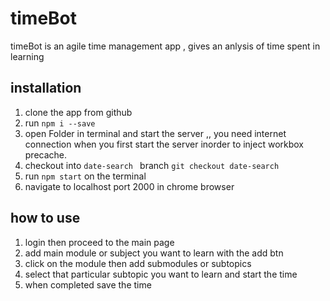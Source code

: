 # timeBot 

timeBot is an agile time management app , gives an anlysis of time 
spent in learning

## installation 

1. clone the app from github 
2. run  ` npm i --save `
3. open Folder in terminal and start the server ,, you need internet connection when you first start the server inorder to inject workbox precache.
4. checkout into `date-search ` branch ` git checkout date-search `
5. run ` npm start ` on the terminal
6. navigate to localhost port 2000 in chrome browser 

## how to use 
1. login then proceed to the main page 
2. add main module or subject you want to learn with the add btn 
3. click on the module then add submodules or subtopics 
4. select that particular subtopic you want to learn and start the time 
5. when completed save the time 
